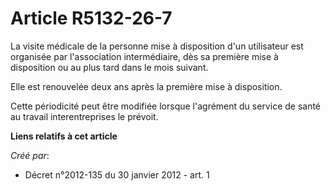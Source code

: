 # Article R5132-26-7

La visite médicale de la personne mise à disposition d'un utilisateur est organisée par l'association intermédiaire, dès sa
première mise à disposition ou au plus tard dans le mois suivant.

Elle est renouvelée deux ans après la première mise à disposition.

Cette périodicité peut être modifiée lorsque l'agrément du service de santé au travail interentreprises le prévoit.

**Liens relatifs à cet article**

_Créé par_:

  - Décret n°2012-135 du 30 janvier 2012 - art. 1
